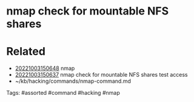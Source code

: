 # nmap check for mountable NFS shares

# Related
- [20221003150648](/zet/20221003150648/README.md) nmap
- [20221003150637](/zet/20221003150637/README.md) nmap check for mountable NFS shares test access
- ~/kb/hacking/commands/nmap-command.md

Tags:
    #assorted #command #hacking #nmap
